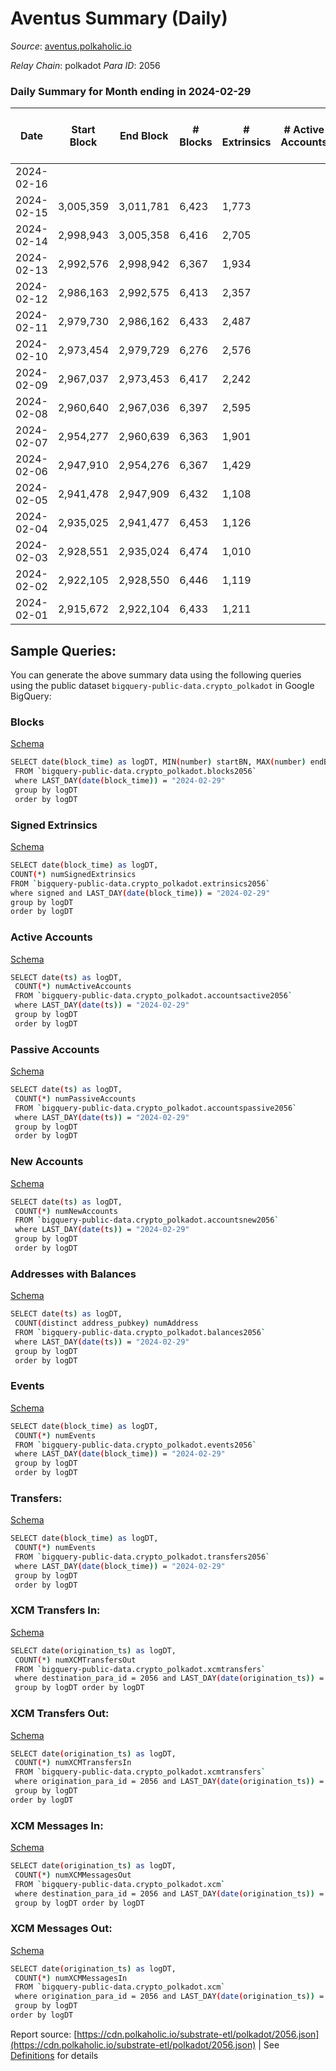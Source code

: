 # Aventus Summary (Daily)

_Source_: [aventus.polkaholic.io](https://aventus.polkaholic.io)

*Relay Chain*: polkadot
*Para ID*: 2056



### Daily Summary for Month ending in 2024-02-29


| Date    | Start Block | End Block | # Blocks | # Extrinsics | # Active Accounts | # Passive Accounts | # New Accounts | # Addresses | # Events  | # Transfers ($USD) | # XCM Transfers In ($USD) | # XCM Transfers Out ($USD) | # XCM In | # XCM Out | Issues |
|---------|-------------|-----------|----------|--------------|-------------------|--------------------|----------------|-------------|-----------|--------------------|---------------------------|----------------------------|----------|-----------|--------|
| 2024-02-16 |  |  |  |  |  |  |  |  |  |   |   |   |  |  |  |
| 2024-02-15 | 3,005,359 | 3,011,781 | 6,423 | 1,773 |  |  |  |  | 25,724 | 2,370  |   |   |  |  |  |
| 2024-02-14 | 2,998,943 | 3,005,358 | 6,416 | 2,705 |  |  |  |  | 30,624 | 2,705  |   |   |  |  |  |
| 2024-02-13 | 2,992,576 | 2,998,942 | 6,367 | 1,934 |  |  |  |  | 26,973 | 2,534  |   |   |  |  |  |
| 2024-02-12 | 2,986,163 | 2,992,575 | 6,413 | 2,357 |  |  |  |  | 29,665 | 2,955  |   |   |  |  |  |
| 2024-02-11 | 2,979,730 | 2,986,162 | 6,433 | 2,487 |  |  |  |  | 30,267 | 3,086  |   |   |  |  |  |
| 2024-02-10 | 2,973,454 | 2,979,729 | 6,276 | 2,576 |  |  |  |  | 31,042 | 3,176  |   |   |  |  |  |
| 2024-02-09 | 2,967,037 | 2,973,453 | 6,417 | 2,242 |  |  |  |  | 28,846 | 2,842  |   |   |  |  |  |
| 2024-02-08 | 2,960,640 | 2,967,036 | 6,397 | 2,595 |  |  |  |  | 31,176 | 3,195  |   |   |  |  |  |
| 2024-02-07 | 2,954,277 | 2,960,639 | 6,363 | 1,901 |  |  |  |  | 26,693 | 2,501  |   |   |  |  |  |
| 2024-02-06 | 2,947,910 | 2,954,276 | 6,367 | 1,429 |  |  |  |  | 23,541 | 2,029  |   |   |  |  |  |
| 2024-02-05 | 2,941,478 | 2,947,909 | 6,432 | 1,108 |  |  |  |  | 20,392 | 1,108  |   |   |  |  |  |
| 2024-02-04 | 2,935,025 | 2,941,477 | 6,453 | 1,126 |  |  |  |  | 21,811 | 1,726  |   |   |  |  |  |
| 2024-02-03 | 2,928,551 | 2,935,024 | 6,474 | 1,010 |  |  |  |  | 21,059 | 1,608  |   |   |  |  |  |
| 2024-02-02 | 2,922,105 | 2,928,550 | 6,446 | 1,119 |  |  |  |  | 21,569 | 1,719  |   |   |  |  |  |
| 2024-02-01 | 2,915,672 | 2,922,104 | 6,433 | 1,211 |  |  |  |  | 22,536 | 1,996  |   |   |  |  |  |

## Sample Queries:
You can generate the above summary data using the following queries using the public dataset `bigquery-public-data.crypto_polkadot` in Google BigQuery:


### Blocks 

[Schema](https://github.com/colorfulnotion/substrate-etl/blob/main/schema/blocks.json)

```bash
SELECT date(block_time) as logDT, MIN(number) startBN, MAX(number) endBN, COUNT(*) numBlocks 
 FROM `bigquery-public-data.crypto_polkadot.blocks2056`  
 where LAST_DAY(date(block_time)) = "2024-02-29" 
 group by logDT 
 order by logDT
```

### Signed Extrinsics 

[Schema](https://github.com/colorfulnotion/substrate-etl/blob/main/schema/extrinsics.json)

```bash
SELECT date(block_time) as logDT, 
COUNT(*) numSignedExtrinsics 
FROM `bigquery-public-data.crypto_polkadot.extrinsics2056`  
where signed and LAST_DAY(date(block_time)) = "2024-02-29" 
group by logDT 
order by logDT
```

### Active Accounts 

[Schema](https://github.com/colorfulnotion/substrate-etl/blob/main/schema/accountsactive.json)

```bash
SELECT date(ts) as logDT, 
 COUNT(*) numActiveAccounts 
 FROM `bigquery-public-data.crypto_polkadot.accountsactive2056` 
 where LAST_DAY(date(ts)) = "2024-02-29" 
 group by logDT 
 order by logDT
```

### Passive Accounts 

[Schema](https://github.com/colorfulnotion/substrate-etl/blob/main/schema/accountspassive.json)

```bash
SELECT date(ts) as logDT, 
 COUNT(*) numPassiveAccounts 
 FROM `bigquery-public-data.crypto_polkadot.accountspassive2056` 
 where LAST_DAY(date(ts)) = "2024-02-29" 
 group by logDT 
 order by logDT
```

### New Accounts 

[Schema](https://github.com/colorfulnotion/substrate-etl/blob/main/schema/accountsnew.json)

```bash
SELECT date(ts) as logDT, 
 COUNT(*) numNewAccounts 
 FROM `bigquery-public-data.crypto_polkadot.accountsnew2056` 
 where LAST_DAY(date(ts)) = "2024-02-29" 
 group by logDT
 order by logDT
```

### Addresses with Balances 

[Schema](https://github.com/colorfulnotion/substrate-etl/blob/main/schema/balances.json)

```bash
SELECT date(ts) as logDT,
 COUNT(distinct address_pubkey) numAddress 
 FROM `bigquery-public-data.crypto_polkadot.balances2056` 
 where LAST_DAY(date(ts)) = "2024-02-29" 
 group by logDT 
 order by logDT
```

### Events 

[Schema](https://github.com/colorfulnotion/substrate-etl/blob/main/schema/events.json)

```bash
SELECT date(block_time) as logDT, 
 COUNT(*) numEvents 
 FROM `bigquery-public-data.crypto_polkadot.events2056` 
 where LAST_DAY(date(block_time)) = "2024-02-29" 
 group by logDT 
 order by logDT
```

### Transfers:

[Schema](https://github.com/colorfulnotion/substrate-etl/blob/main/schema/transfers.json)

```bash
SELECT date(block_time) as logDT, 
 COUNT(*) numEvents 
 FROM `bigquery-public-data.crypto_polkadot.transfers2056` 
 where LAST_DAY(date(block_time)) = "2024-02-29" 
 group by logDT 
 order by logDT
```

### XCM Transfers In: 

[Schema](https://github.com/colorfulnotion/substrate-etl/blob/main/schema/xcmtransfers.json)

```bash
SELECT date(origination_ts) as logDT, 
 COUNT(*) numXCMTransfersOut 
 FROM `bigquery-public-data.crypto_polkadot.xcmtransfers` 
 where destination_para_id = 2056 and LAST_DAY(date(origination_ts)) = "2024-02-29" 
 group by logDT order by logDT
```

### XCM Transfers Out: 

[Schema](https://github.com/colorfulnotion/substrate-etl/blob/main/schema/xcmtransfers.json)

```bash
SELECT date(origination_ts) as logDT, 
 COUNT(*) numXCMTransfersIn 
 FROM `bigquery-public-data.crypto_polkadot.xcmtransfers` 
 where origination_para_id = 2056 and LAST_DAY(date(origination_ts)) = "2024-02-29" 
 group by logDT 
order by logDT
```

### XCM Messages In: 

[Schema](https://github.com/colorfulnotion/substrate-etl/blob/main/schema/xcm.json)

```bash
SELECT date(origination_ts) as logDT, 
 COUNT(*) numXCMMessagesOut 
 FROM `bigquery-public-data.crypto_polkadot.xcm` 
 where destination_para_id = 2056 and LAST_DAY(date(origination_ts)) = "2024-02-29" 
 group by logDT order by logDT
```

### XCM Messages Out: 

[Schema](https://github.com/colorfulnotion/substrate-etl/blob/main/schema/xcm.json)

```bash
SELECT date(origination_ts) as logDT, 
 COUNT(*) numXCMMessagesIn 
 FROM `bigquery-public-data.crypto_polkadot.xcm` 
 where origination_para_id = 2056 and LAST_DAY(date(origination_ts)) = "2024-02-29" 
 group by logDT 
order by logDT
```


Report source: [https://cdn.polkaholic.io/substrate-etl/polkadot/2056.json](https://cdn.polkaholic.io/substrate-etl/polkadot/2056.json) | See [Definitions](/DEFINITIONS.md) for details

